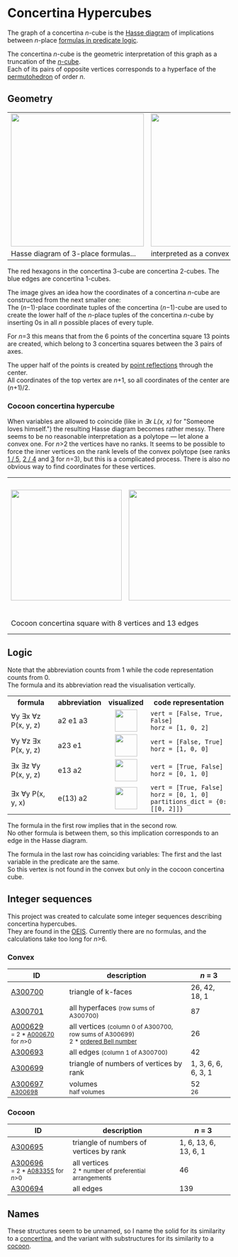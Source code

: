 # Concertina Hypercubes

The graph of a concertina <i>n</i>-cube is the [Hasse diagram](https://en.wikipedia.org/wiki/Hasse_diagram)
of implications between <i>n</i>-place [formulas in predicate logic](https://en.wikiversity.org/wiki/Formulas_in_predicate_logic).

The concertina <i>n</i>-cube is the geometric interpretation of this graph as a truncation of the [<i>n</i>-cube](https://en.wikipedia.org/wiki/Hypercube).<br>
Each of its pairs of opposite vertices corresponds to a hyperface of the [permutohedron](https://en.wikipedia.org/wiki/Permutohedron) of order <i>n</i>.

## Geometry

<table>
  <tr>
    <td>
      <a href="https://commons.wikimedia.org/wiki/File:Concertina_cube_graph.svg">
        <img width="300" src="https://upload.wikimedia.org/wikipedia/commons/8/8c/Concertina_cube_graph.svg"/>
      </a>
    </td>
    <td>
      <a href="https://commons.wikimedia.org/wiki/File:Concertina_cube_Hasse_diagram.png">
        <img width="300" src="https://upload.wikimedia.org/wikipedia/commons/4/41/Concertina_cube_Hasse_diagram.png"/>
      </a>
    </td>
    <td>
      <a href="https://commons.wikimedia.org/wiki/File:Concertina_cube_with_direction_colors;_ortho_rhomb.png">
        <img width="300" src="https://upload.wikimedia.org/wikipedia/commons/d/d6/Concertina_cube_with_direction_colors%3B_ortho_rhomb.png"/>
      </a>
    </td>
  </tr>
  <tr>
    <td>Hasse diagram of 3-place formulas...</td>
    <td>interpreted as a convex polyhedron</td>
    <td>... called concertina cube</td>
  </tr>
</table>

The red hexagons in the concertina 3-cube are concertina 2-cubes. The blue edges are concertina 1-cubes.

The image gives an idea how the coordinates of a concertina <i>n</i>-cube are constructed from the next smaller one:<br>
The (<i>n</i>−1)-place coordinate tuples of the concertina (<i>n</i>−1)-cube are used to create the lower half of
the <i>n</i>-place tuples of the concertina <i>n</i>-cube by inserting 0s in all <i>n</i> possible places of every tuple.

For <i>n</i>=3 this means that from the 6 points of the concertina square 13 points are created,
which belong to 3 concertina squares between the 3 pairs of axes.

The upper half of the points is created by [point reflections](https://en.wikipedia.org/wiki/Point_reflection)
through the center.<br>
All coordinates of the top vertex are <i>n</i>+1, so all coordinates of the center are (<i>n</i>+1)/2.

### Cocoon concertina hypercube

When variables are allowed to coincide (like in <i>∃x L(x, x)</i> for "Someone loves himself.")
the resulting Hasse diagram becomes rather messy. There seems to be no reasonable interpretation as
a polytope — let alone a convex one. For <i>n</i>>2 the vertices have no ranks. It seems to be possible to
force the inner vertices on the rank levels of the convex polytope
(see ranks [1 / 5](https://commons.wikimedia.org/wiki/File:Cocoon_concertina_cube;_ranks_1_and_5.png),
[2 / 4](https://commons.wikimedia.org/wiki/File:Cocoon_concertina_cube;_ranks_2_and_4.png) and
[3](https://commons.wikimedia.org/wiki/File:Cocoon_concertina_cube;_rank_3.png) for <i>n</i>=3), but this
is a complicated process. There is also no obvious way to find coordinates for these vertices.

<table>
  <tr>
    <td>
      <a href="https://commons.wikimedia.org/wiki/File:Cocoon_concertina_square_graph;_matrix_sketches.svg">
        <img width="250" src="https://upload.wikimedia.org/wikipedia/commons/4/40/Cocoon_concertina_square_graph%3B_matrix_sketches.svg"/>
      </a>
    </td>
    <td>
      <a href="https://commons.wikimedia.org/wiki/File:Cocoon_concertina_square_graph.svg">
        <img width="250" src="https://upload.wikimedia.org/wikipedia/commons/b/bb/Cocoon_concertina_square_graph.svg"/>
      </a>
    </td>
    <td>
      <a href="https://commons.wikimedia.org/wiki/File:Cocoon_concertina_cube.png">
        <img width="300" src="https://upload.wikimedia.org/wikipedia/commons/1/10/Cocoon_concertina_cube.png"/>
      </a>
    </td>
  <tr>
  <tr>
    <td colspan="2">Cocoon concertina square with 8 vertices and 13 edges</td>
    <td>Cocoon concertina cube<br>with 46 vertices and 139 edges</td>
  </tr>
</table>

## Logic

Note that the abbreviation counts from 1 while the code representation counts from 0.<br>
The formula and its abbreviation read the visualisation vertically.

<table>
  <tr>
    <th>formula</th>
    <th>abbreviation</th>
    <th>visualized</th>
    <th>code representation</th>
  </tr>
  <tr>
    <td>∀y ∃x ∀z P(x, y, z)</td>
    <td>a2 e1 a3</td>
    <td style="text-align: center;">
      <a href="https://commons.wikimedia.org/wiki/File:Predicate_logic;_3_variables;_ordered_partition_a2e1a3.svg">
        <img width="50" src="https://upload.wikimedia.org/wikipedia/commons/3/33/Predicate_logic%3B_3_variables%3B_ordered_partition_a2e1a3.svg"/>
      </a>
    </td>
    <td>
      <code>vert = [False, True, False]</code><br>
      <code>horz = [1, 0, 2]</code>
    </td>
  </tr>
  <tr>
    <td>∀y ∀z ∃x P(x, y, z)</td>
    <td>a23 e1</td>
    <td style="text-align: center;">
      <a href="https://commons.wikimedia.org/wiki/File:Predicate_logic;_3_variables;_ordered_partition_a23e1.svg">
        <img width="50" src="https://upload.wikimedia.org/wikipedia/commons/b/ba/Predicate_logic%3B_3_variables%3B_ordered_partition_a23e1.svg"/>
      </a>
    </td>
    <td>
      <code>vert = [False, True]</code><br>
      <code>horz = [1, 0, 0]</code>
    </td>
  </tr>
  <tr>
    <td>∃x ∃z ∀y P(x, y, z)</td>
    <td>e13 a2</td>
    <td style="text-align: center;">
      <a href="https://commons.wikimedia.org/wiki/File:Predicate_logic;_3_variables;_ordered_partition_e13a2.svg">
        <img width="50" src="https://upload.wikimedia.org/wikipedia/commons/6/67/Predicate_logic%3B_3_variables%3B_ordered_partition_e13a2.svg"/>
      </a>
    </td>
    <td>
      <code>vert = [True, False]</code><br>
      <code>horz = [0, 1, 0]</code>
    </td>
  </tr>
  <tr>
    <td>∃x ∀y P(x, y, x)</td>
    <td>e(13) a2</td>
    <td style="text-align: center;">
      <a href="https://commons.wikimedia.org/wiki/File:Predicate_logic;_3_variables;_ordered_partition_e(13)a2.svg">
        <img width="50" src="https://upload.wikimedia.org/wikipedia/commons/3/3e/Predicate_logic%3B_3_variables%3B_ordered_partition_e%2813%29a2.svg"/>
      </a>
    </td>
    <td>
      <code>vert = [True, False]</code><br>
      <code>horz = [0, 1, 0]</code><br>
      <code>partitions_dict = {0: [[0, 2]]}</code>
    </td>
  </tr>
</table>

The formula in the first row implies that in the second row.<br>
No other formula is between them, so this implication corresponds to an edge in the Hasse diagram.

The formula in the last row has coinciding variables: The first and the last variable in the predicate are the same.<br>
So this vertex is not found in the convex but only in the cocoon concertina cube.

## Integer sequences

This project was created to calculate some integer sequences describing concertina hypercubes.<br>
They are found in the [OEIS](https://en.wikipedia.org/wiki/On-Line_Encyclopedia_of_Integer_Sequences).
Currently there are no formulas, and the calculations take too long for <i>n</i>>6.

### Convex

ID | description | <i>n</i> = 3
--- | --- | ---
[A300700](https://oeis.org/A300700) | triangle of k-faces |26, 42, 18, 1
[A300701](https://oeis.org/A300701) | all hyperfaces <small>(row sums of A300700)</small> | 87
[A000629](https://oeis.org/A000629)<br><small>= 2 * [A000670](https://oeis.org/A000670) for <i>n</i>>0</small> | all vertices <small>(column 0 of A300700, row sums of A300699)</small><br><small>2 * [ordered Bell number](https://en.wikipedia.org/wiki/Ordered_Bell_number)</small> | 26
[A300693](https://oeis.org/A300693) | all edges <small>(column 1 of A300700)</small> | 42
[A300699](https://oeis.org/A300699) | triangle of numbers of vertices by rank | 1, 3, 6, 6, 6, 3, 1
[A300697](https://oeis.org/A300697)<br><small>[A300698](https://oeis.org/A300698)</small> | volumes<br><small>half volumes</small> | 52<br><small>26</small>

### Cocoon

ID | description | <i>n</i> = 3
--- | --- | ---
[A300695](https://oeis.org/A300695) | triangle of numbers of vertices by rank | 1, 6, 13, 6, 13, 6, 1
[A300696](https://oeis.org/A300696)<br><small>= 2 * [A083355](https://oeis.org/A083355) for <i>n</i>>0</small> | all vertices<br><small>2 * number of preferential arrangements</small> | 46
[A300694](https://oeis.org/A300694) | all edges | 139

## Names

These structures seem to be unnamed, so I name the solid for its similarity to a
[concertina](https://en.wikipedia.org/wiki/Concertina), and the variant with substructures for its
similarity to a [cocoon](https://en.wikipedia.org/wiki/Pupa#Cocoon).